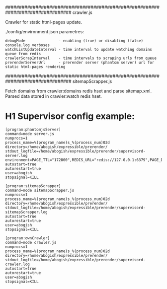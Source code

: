 ################################################################################
 crawler.js

Crawler for static html-pages update.

./config/environment.json parametres:

    debugMode               - enabling (true) or disabling (false) console.log verboses
    watchListUpdateInterval - time interval to update watching domains queue from redis
    crawlerScrapInterval    - time intervals to scraping urls from queue
    prerenderServerUrl      - prerender server (phantom server) url for static html-pages rendering




################################################################################
 sitemapScrapper.js

Fetch domains from crawler:domains redis hset and parse sitemap.xml. Parsed data 
stored in crawler:watch redis hset.


# H1 Supervisor config example:
```shell
[program:phantomjsServer]
command=node server.js
numprocs=1
process_name=%(program_name)s_%(process_num)02d
directory=/home/abogish/expressible/prerender/
stdout_logfile=/home/abogish/expressible/prerender/supervisord-server.log
environment=PAGE_TTL="172800",REDIS_URL="redis://127.0.0.1:6379",PAGE_DONE_CHECK_TIMEOUT="3000",RESOURCE_DOWNLOAD_TIMEOUT="10000",WAIT_AFTER_LAST_REQUEST="500",JS_CHECK_TIMEOUT="3000",JS_TIMEOUT="3000",NO_JS_EXECUTION_TIMEOUT="30000",EVALUATE_JAVASCRIPT_CHECK_TIMEOUT="30000",NUM_ITERATIONS="40"
autostart=true
autorestart=true
user=abogish
stopsignal=KILL

[program:sitemapScrapper]
command=node sitemapScrapper.js
numprocs=1
process_name=%(program_name)s_%(process_num)02d
directory=/home/abogish/expressible/prerender/
stdout_logfile=/home/abogish/expressible/prerender/supervisord-sitemapScrapper.log
autostart=true
autorestart=true
user=abogish
stopsignal=KILL

[program:ownCrawler]
command=node crawler.js
numprocs=1
process_name=%(program_name)s_%(process_num)02d
directory=/home/abogish/expressible/prerender/
stdout_logfile=/home/abogish/expressible/prerender/supervisord-crawler.log
autostart=true
autorestart=true
user=abogish
stopsignal=KILL
```
